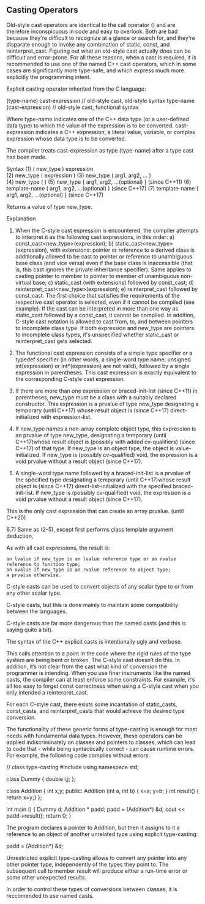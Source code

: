 ## Casting Operators

Old-style cast operators are identical to the call operator () and are therefore inconspicuous in code and easy to overlook. Both are bad because they're difficult to recognize at a glance or search for, and they're disparate enough to invoke any combination of static, const, and reinterpret_cast. Figuring out what an old-style cast actually does can be difficult and error-prone. For all these reasons, when a cast is required, it is recommended to use one of the named C++ cast operators, which in some cases are significantly more type-safe, and which express much more explicitly the programming intent.

Explicit casting operator inherited from the C language:

(type-name) cast-expression		// old-style cast, old-style syntax
type-name (cast-expression)		// old-style cast, functional syntax

Where
	type-name indicates one of the C++ data type (or a user-defined data type) to which the value of the expression is to be converted.
	cast-expression indicates a C++ expression; a literal value, variable, or complex expression whose data type is to be converted.

The compiler treats cast-expression as type (type-name) after a type cast has been made.









Syntax
(1) ( new_type ) expression 	
(2) new_type ( expression )
(3) new_type ( arg1, arg2, ... ) 	
(4) new_type ( )
(5) new_type { arg1, arg2, ...(optional) }				(since C++11)
(6) template-name ( arg1, arg2, ...(optional) ) 	(since C++17)
(7) template-name { arg1, arg2, ...(optional) } 	(since C++17)

Returns a value of type new_type.

Explanation
1) When the C-style cast expression is encountered, the compiler attempts to interpret it as the following cast expressions, in this order:
	a) const_cast<new_type>(expression);
	b) static_cast<new_type>(expression), with extensions: pointer or reference to a derived class is additionally allowed to be cast to pointer or reference to unambiguous base class (and vice versa) even if the base class is inaccessible (that is, this cast ignores the private inheritance specifier). Same applies to casting pointer to member to pointer to member of unambiguous non-virtual base;
	c) static_cast (with extensions) followed by const_cast;
	d) reinterpret_cast<new_type>(expression);
	e) reinterpret_cast followed by const_cast.
The first choice that satisfies the requirements of the respective cast operator is selected, even if it cannot be compiled (see example). If the cast can be interpreted in more than one way as static_cast followed by a const_cast, it cannot be compiled.
In addition, C-style cast notation is allowed to cast from, to, and between pointers to incomplete class type. If both expression and new_type are pointers to incomplete class types, it's unspecified whether static_cast or reinterpret_cast gets selected.

2) The functional cast expression consists of a simple type specifier or a typedef specifier (in other words, a single-word type name: unsigned int(expression) or int*(expression) are not valid), followed by a single expression in parentheses. This cast expression is exactly equivalent to the corresponding C-style cast expression.

3) If there are more than one expression or braced-init-list (since C++11) in parentheses, new_type must be a class with a suitably declared constructor. This expression is a prvalue of type new_type designating a temporary (until C++17) whose result object is (since C++17) direct-initialized with expression-list.

4) If new_type names a non-array complete object type, this expression is an prvalue of type new_type, designating a temporary (until C++17)whose result object is (possibly with added cv-qualifiers) (since C++17) of that type. If new_type is an object type, the object is value-initialized. If new_type is (possibly cv-qualified) void, the expression is a void prvalue without a result object (since C++17).

5) A single-word type name followed by a braced-init-list is a prvalue of the specified type designating a temporary (until C++17)whose result object is (since C++17) direct-list-initialized with the specified braced-init-list. If new_type is (possibly cv-qualified) void, the expression is a void prvalue without a result object (since C++17).

This is the only cast expression that can create an array prvalue. (until C++20)

6,7) Same as (2-5), except first performs class template argument deduction,

As with all cast expressions, the result is:

    an lvalue if new_type is an lvalue reference type or an rvalue reference to function type;
    an xvalue if new_type is an rvalue reference to object type;
    a prvalue otherwise.














C-style casts can be used to convert objects of any scalar type to or from any other scalar type.




C-style casts, but this is done mainly to maintain some compatibility between the languages.



C-style casts are far more dangerous than the named casts (and this is saying quite a bit).

The syntax of the C++ explicit casts is intentionally ugly and verbose.

This calls attention to a point in the code where the rigid rules of the type
system are being bent or broken. The C-style cast doesn’t do this. In addition, it’s not clear from the cast what kind of conversion the programmer is
intending. When you use finer instruments like the named casts, the compiler can at least enforce some constraints. For example, it’s all too easy to
forget const correctness when using a C-style cast when you only intended a
reinterpret_cast.

For each C-style cast, there exists some incantation of static_casts,
const_casts, and reinterpret_casts that would achieve the desired type conversion.









The functionality of these generic forms of type-casting is enough for most needs with fundamental data types. However, these operators can be applied indiscriminately on classes and pointers to classes, which can lead to code that - while being syntactically correct - can cause runtime errors. For example, the following code compiles without errors:

// class type-casting
#include <iostream>
using namespace std;

class Dummy {
    double i,j;
};

class Addition {
    int x,y;
  public:
    Addition (int a, int b) { x=a; y=b; }
    int result() { return x+y;}
};

int main () {
  Dummy d;
  Addition * padd;
  padd = (Addition*) &d;
  cout << padd->result();
  return 0;
}


The program declares a pointer to Addition, but then it assigns to it a reference to an object of another unrelated type using explicit type-casting:

padd = (Addition*) &d;




Unrestricted explicit type-casting allows to convert any pointer into any other pointer type, independently of the types they point to. The subsequent call to member result will produce either a run-time error or some other unexpected results.

In order to control these types of conversions between classes, it is reccomended to use named casts.
